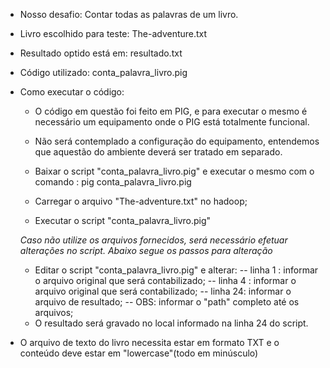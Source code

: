 ﻿* Nosso desafio:  Contar todas as palavras de um livro.

* Livro escolhido para teste: The-adventure.txt

* Resultado optido está em: resultado.txt

* Código utilizado: conta_palavra_livro.pig

* Como executar o código:
	- O código em questão foi feito em PIG, e para executar o mesmo é necessário um equipamento onde o PIG está totalmente funcional.
	- Não será contemplado a configuração do  equipamento, entendemos que aquestão do ambiente deverá ser tratado em separado.
	
	
	- Baixar o script "conta_palavra_livro.pig" e executar o mesmo com o comando : pig conta_palavra_livro.pig
	- Carregar o arquivo "The-adventure.txt" no hadoop;
	- Executar o script "conta_palavra_livro.pig"
	
	*Caso não utilize os arquivos fornecidos, será necessário efetuar alterações no script. Abaixo segue os passos para alteração*
	
	- Editar o script "conta_palavra_livro.pig" e alterar:
		-- linha 1 : informar o arquivo original que será contabilizado;
		-- linha 4 : informar o arquivo original que será contabilizado;
		-- linha 24: informar o arquivo de resultado;
		-- OBS: informar o "path" completo até os arquivos;
	- O resultado será gravado no local informado na linha 24 do script.

	
* O arquivo de texto do livro necessita estar em formato TXT e o conteúdo deve estar em "lowercase"(todo em minúsculo)